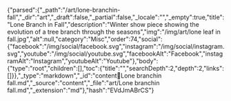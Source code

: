 {"parsed":{"_path":"/art/lone-branchin-fall","_dir":"art","_draft":false,"_partial":false,"_locale":"","_empty":true,"title":"Lone Branch in Fall","description":"Winter show piece showing the evolution of a tree branch through the seasons","img":"/img/art/lone leaf in fall.jpg","alt":null,"category":"Misc","order":74,"social":{"facebook":"/img/social/facebook.svg","instagram":"/img/social/instagram.svg","youtube":"/img/social/youtube.svg","facebookAlt":"Facebook","instagramAlt":"Instagram","youtubeAlt":"Youtube"},"body":{"type":"root","children":[],"toc":{"title":"","searchDepth":2,"depth":2,"links":[]}},"_type":"markdown","_id":"content:art:Lone branchin fall.md","_source":"content","_file":"art/Lone branchin fall.md","_extension":"md"},"hash":"EVdJmABrCS"}